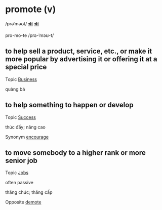 # promote (v)

/prəˈməʊt/ [🔊](https://www.oxfordlearnersdictionaries.com/media/english/uk_pron/p/pro/promo/promote__gb_2.mp3) [🔊](https://www.oxfordlearnersdictionaries.com/media/english/us_pron/p/pro/promo/promote__us_1.mp3)

pro-mo-te /prə-ˈməʊ-t/

## to help sell a product, service, etc., or make it more popular by advertising it or offering it at a special price

Topic [Business](../topics/business.md#business)

quảng bá

## to help something to happen or develop

Topic [Success](../topics/success.md#success)

thúc đẩy; nâng cao

Synonym [encourage](../e/encourage-v.md#to-make-something-more-likely-to-happen-or-develop)

## to move somebody to a higher rank or more senior job

Topic [Jobs](../topics/jobs.md#jobs)

often passive

thăng chức; thăng cấp

Opposite [demote]()